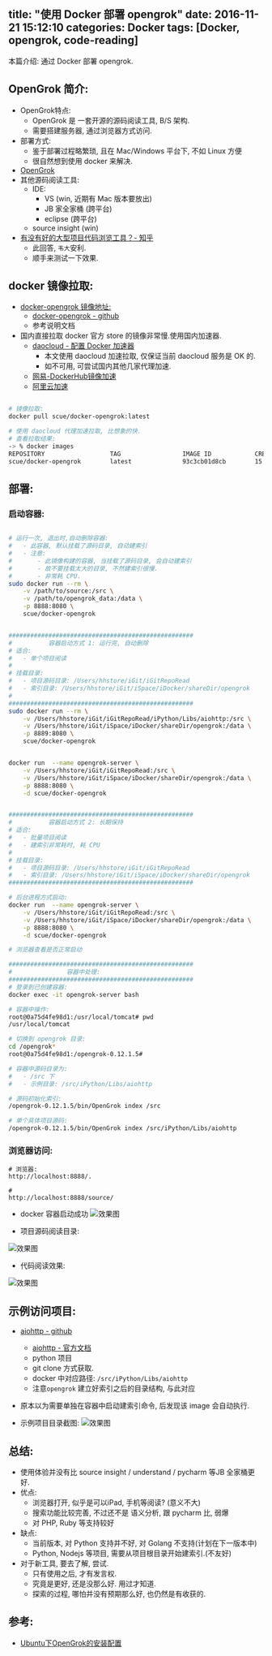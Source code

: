 title: "使用 Docker 部署 opengrok"
date: 2016-11-21 15:12:10
categories: Docker
tags: [Docker, opengrok, code-reading]
---
本篇介绍: 通过 Docker 部署 opengrok.

<!-- more -->

## OpenGrok 简介:

- OpenGrok特点:
    - OpenGrok 是 一套开源的源码阅读工具, B/S 架构.
    - 需要搭建服务器, 通过浏览器方式访问.
- 部署方式:
    - 鉴于部署过程略繁琐, 且在 Mac/Windows 平台下, 不如 Linux 方便
    - 很自然想到使用 docker 来解决.
- [OpenGrok](http://opengrok.github.io/OpenGrok/)
- 其他源码阅读工具:
    - IDE:
        - VS (win, 近期有 Mac 版本要放出)
        - JB 家全家桶 (跨平台)
        - eclipse (跨平台)
    - source insight (win)
- [有没有好的大型项目代码浏览工具？- 知乎](https://www.zhihu.com/question/33505693/answer/132224974)
    - 此回答, `韦大`安利.
    - 顺手来测试一下效果.


## docker 镜像拉取:

- [docker-opengrok 镜像地址:](https://store.docker.com/community/images/scue/docker-opengrok)
    - [docker-opengrok - github](https://github.com/scue/docker-opengrok)
    - 参考说明文档
- 国内直接拉取 docker 官方 store 的镜像非常慢.使用国内加速器. 
    - [daocloud - 配置 Docker 加速器](https://www.daocloud.io/mirror#accelerator-doc)
        - 本文使用 daocloud 加速拉取, 仅保证当前 daocloud 服务是 OK 的.
        - 如不可用, 可尝试国内其他几家代理加速.
    - [网易-DockerHub镜像加速](https://c.163.com/wiki/index.php?title=DockerHub%E9%95%9C%E5%83%8F%E5%8A%A0%E9%80%9F)
    - [阿里云加速](http://blog.csdn.net/bwlab/article/details/50542261)

```bash

# 镜像拉取:
docker pull scue/docker-opengrok:latest

# 使用 daocloud 代理加速拉取, 比想象的快.
# 查看拉取结果:
-> % docker images
REPOSITORY                  TAG                 IMAGE ID            CREATED             SIZE
scue/docker-opengrok        latest              93c3cb01d8cb        15 months ago       387 MB


```

## 部署:

### 启动容器:


```bash

# 运行一次, 退出时,自动删除容器:
#   - 此容器, 默认挂载了源码目录, 自动建索引
#   - 注意:
#       - 此镜像构建的容器, 当挂载了源码目录, 会自动建索引
#       - 故不要挂载太大的目录, 不然建索引很慢.
#       - 非常耗 CPU.
sudo docker run --rm \
    -v /path/to/source:/src \
    -v /path/to/opengrok_data:/data \
    -p 8888:8080 \
    scue/docker-opengrok


###################################################
#          容器启动方式 1: 运行完, 自动删除
# 适合:
#   - 单个项目阅读
#
# 挂载目录:
#   - 项目源码目录: /Users/hhstore/iGit/iGitRepoRead
#   - 索引目录: /Users/hhstore/iGit/iSpace/iDocker/shareDir/opengrok
#
###################################################
sudo docker run --rm \
    -v /Users/hhstore/iGit/iGitRepoRead/iPython/Libs/aiohttp:/src \
    -v /Users/hhstore/iGit/iSpace/iDocker/shareDir/opengrok:/data \
    -p 8889:8080 \
    scue/docker-opengrok


docker run  --name opengrok-server \
    -v /Users/hhstore/iGit/iGitRepoRead:/src \
    -v /Users/hhstore/iGit/iSpace/iDocker/shareDir/opengrok:/data \
    -p 8888:8080 \
    -d scue/docker-opengrok 


###################################################
#          容器启动方式 2: 长期保持
# 适合:
#   - 批量项目阅读
#   - 建索引非常耗时, 耗 CPU
#
# 挂载目录:
#   - 项目源码目录: /Users/hhstore/iGit/iGitRepoRead
#   - 索引目录: /Users/hhstore/iGit/iSpace/iDocker/shareDir/opengrok
###################################################

# 后台进程方式启动:
docker run  --name opengrok-server \
    -v /Users/hhstore/iGit/iGitRepoRead:/src \
    -v /Users/hhstore/iGit/iSpace/iDocker/shareDir/opengrok:/data \
    -p 8888:8080 \
    -d scue/docker-opengrok 

# 浏览器查看是否正常启动

###################################################
#               容器中处理:
###################################################
# 登录到已创建容器:
docker exec -it opengrok-server bash

# 容器中操作:
root@0a75d4fe98d1:/usr/local/tomcat# pwd
/usr/local/tomcat

# 切换到 opengrok 目录:
cd /opengrok*
root@0a75d4fe98d1:/opengrok-0.12.1.5#

# 容器中源码目录为:
#   - /src 下
#   - 示例目录: /src/iPython/Libs/aiohttp

# 源码初始化索引:
/opengrok-0.12.1.5/bin/OpenGrok index /src

# 单个具体项目源码:
/opengrok-0.12.1.5/bin/OpenGrok index /src/iPython/Libs/aiohttp

```

### 浏览器访问:

```
# 浏览器:
http://localhost:8888/.

#
http://localhost:8888/source/

```

- docker 容器启动成功
![效果图](https://github.com/hhstore/hhstore.github.io/blob/master/images/2016/11/20161121-001.png?raw=true)

- 项目源码阅读目录:

![效果图](https://github.com/hhstore/hhstore.github.io/blob/master/images/2016/11/20161121-002.png?raw=true)

- 代码阅读效果:

![效果图](https://github.com/hhstore/hhstore.github.io/blob/master/images/2016/11/20161121-004.png?raw=true)



## 示例访问项目:

- [aiohttp - github](https://github.com/KeepSafe/aiohttp/)
    - [aiohttp - 官方文档](http://aiohttp.readthedocs.io/en/stable/)
    - python 项目
    - git clone 方式获取.
    - docker 中对应路径: `/src/iPython/Libs/aiohttp`
    - 注意`opengrok` 建立好索引之后的目录结构, 与此对应
- 原本以为需要单独在容器中启动建索引命令, 后发现该 image 会自动执行.

- 示例项目目录截图:
![效果图](https://github.com/hhstore/hhstore.github.io/blob/master/images/2016/11/20161121-003.png?raw=true)



## 总结:

- 使用体验并没有比 source insight / understand / pycharm 等JB 全家桶更好.
- 优点:
    - 浏览器打开, 似乎是可以iPad, 手机等阅读? (意义不大)
    - 搜索功能比较完善, 不过还不是 语义分析, 跟 pycharm 比, 弱爆
    - 对 PHP, Ruby 等支持较好
- 缺点:
    - 当前版本, 对 Python 支持并不好, 对 Golang 不支持(计划在下一版本中)
    - Python, Nodejs 等项目, 需要从项目根目录开始建索引.(不友好)
- 对于新工具, 要去了解, 尝试.
    - 只有使用之后, 才有发言权.
    - 究竟是更好, 还是没那么好. 用过才知道.
    - 探索的过程, 哪怕并没有预期那么好, 也仍然是有收获的.
    

## 参考:
- [Ubuntu下OpenGrok的安装配置](http://www.voidcn.com/blog/u013656962/article/p-6131858.html)






